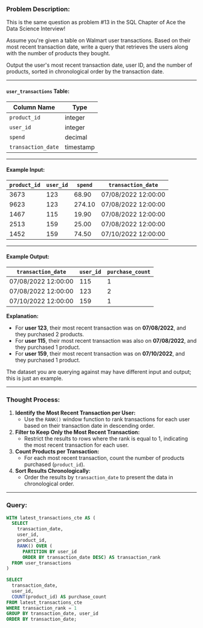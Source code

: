 ### Problem Description:
This is the same question as problem #13 in the SQL Chapter of Ace the Data Science Interview!

Assume you're given a table on Walmart user transactions. Based on their most recent transaction date, write a query that retrieves the users along with the number of products they bought.

Output the user's most recent transaction date, user ID, and the number of products, sorted in chronological order by the transaction date.

---

#### `user_transactions` Table:
| Column Name       | Type      |
|-------------------|-----------|
| `product_id`      | integer   |
| `user_id`         | integer   |
| `spend`           | decimal   |
| `transaction_date`| timestamp |

---

#### Example Input:
| `product_id` | `user_id` | `spend` | `transaction_date`       |
|--------------|-----------|---------|--------------------------|
| 3673         | 123       | 68.90   | 07/08/2022 12:00:00      |
| 9623         | 123       | 274.10  | 07/08/2022 12:00:00      |
| 1467         | 115       | 19.90   | 07/08/2022 12:00:00      |
| 2513         | 159       | 25.00   | 07/08/2022 12:00:00      |
| 1452         | 159       | 74.50   | 07/10/2022 12:00:00      |

---

#### Example Output:
| `transaction_date`      | `user_id` | `purchase_count` |
|--------------------------|-----------|------------------|
| 07/08/2022 12:00:00     | 115       | 1                |
| 07/08/2022 12:00:00     | 123       | 2                |
| 07/10/2022 12:00:00     | 159       | 1                |

**Explanation:**
- For **user 123**, their most recent transaction was on **07/08/2022**, and they purchased 2 products.
- For **user 115**, their most recent transaction was also on **07/08/2022**, and they purchased 1 product.
- For **user 159**, their most recent transaction was on **07/10/2022**, and they purchased 1 product.

The dataset you are querying against may have different input and output; this is just an example.

---

### Thought Process:
1. **Identify the Most Recent Transaction per User:**
   - Use the `RANK()` window function to rank transactions for each user based on their transaction date in descending order.
2. **Filter to Keep Only the Most Recent Transaction:**
   - Restrict the results to rows where the rank is equal to 1, indicating the most recent transaction for each user.
3. **Count Products per Transaction:**
   - For each most recent transaction, count the number of products purchased (`product_id`).
4. **Sort Results Chronologically:**
   - Order the results by `transaction_date` to present the data in chronological order.

---

### Query:
```sql
WITH latest_transactions_cte AS (
  SELECT 
    transaction_date, 
    user_id, 
    product_id, 
    RANK() OVER (
      PARTITION BY user_id 
      ORDER BY transaction_date DESC) AS transaction_rank 
  FROM user_transactions
) 
  
SELECT 
  transaction_date, 
  user_id,
  COUNT(product_id) AS purchase_count
FROM latest_transactions_cte
WHERE transaction_rank = 1 
GROUP BY transaction_date, user_id
ORDER BY transaction_date;
